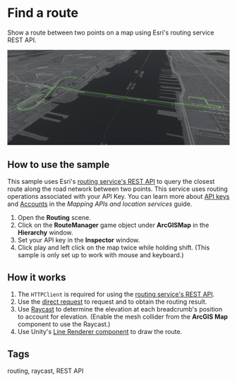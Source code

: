 # Find a route

Show a route between two points on a map using Esri's routing service REST API.

![Routing](routing.png)

## How to use the sample

This sample uses Esri's [routing service's REST API](https://developers.arcgis.com/rest/network/api-reference/overview-of-network-analysis-services.htm) to query the closest route along the road network between two points. This service uses routing operations associated with your API Key. You can learn more about [API keys](https://developers.arcgis.com/documentation/mapping-apis-and-services/security/api-keys/) and [Accounts](https://developers.arcgis.com/documentation/mapping-apis-and-services/deployment/accounts/) in the _Mapping APIs and location services_ guide.

1. Open the **Routing** scene.
2. Click on the **RouteManager** game object under **ArcGISMap** in the **Hierarchy** window.
3. Set your API key in the **Inspector** window.
4. Click play and left click on the map twice while holding shift. (This sample is only set up to work with mouse and keyboard.)

## How it works

1. The `HTTPClient` is required for using the [routing service's REST API](https://developers.arcgis.com/rest/network/api-reference/overview-of-network-analysis-services.htm). 
2. Use the [direct request](https://developers.arcgis.com/rest/network/api-reference/route-synchronous-service.htm) to request and to obtain the routing result.
3. Use [Raycast](https://docs.unity3d.com/ScriptReference/Physics.Raycast.html) to determine the elevation at each breadcrumb's position to account for elevation. (Enable the mesh collider from the **ArcGIS Map** component to use the Raycast.)
4. Use Unity's [Line Renderer component](https://docs.unity3d.com/Manual/class-LineRenderer.html) to draw the route.

## Tags

routing, raycast, REST API

